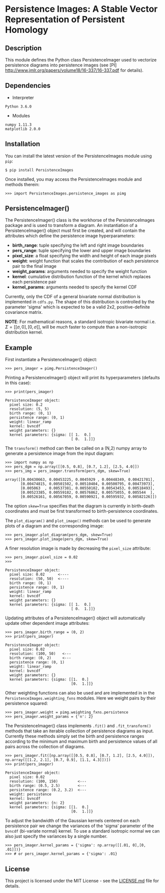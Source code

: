 # Persistence Images: A Stable Vector Representation of Persistent Homology
## Description
This module defines the Python class PersistenceImager used to vectorize persistence diagrams into persistence images (see [PI] http://www.jmlr.org/papers/volume18/16-337/16-337.pdf for details).

## Dependencies
* Interpreter
```
Python 3.6.0
```

* Modules
```
numpy 1.11.3
matplotlib 2.0.0
```

## Installation

You can install the latest version of the PersistenceImages module using `pip`:
```
$ pip install PersistenceImages
```
Once installed, you may access the PersistenceImages module and methods therein:
```
>>> import PersistenceImages.persistence_images as pimg
```
## PersistenceImager()
The PersistenceImager() class is the workhorse of the PersistenceImages package and is used to transform a diagram. An instantiation of a PersistenceImager() object must first be created, and will contain the attributes which define the persistence image hyperparameters:
* **birth_range**: tuple specifying the left and right image boundaries
* **pers_range**: tuple specifying the lower and upper image boundaries
* **pixel_size**: a float specifying the width and height of each image pixels
* **weight**: weight function that scales the contribution of each persistence pair to the final image 
* **weight_params**: arguments needed to specify the weight function
* **kernel**: cumulative distribution function of the kernel which replaces each persistence pair
* **kernel_params**: arguments needed to specify the kernel CDF

Currently, only the CDF of a general bivariate normal distribution is implemented in `cdfs.py`.  The shape of this distribution is controlled by the parameter 'sigma' which is expected to be a valid 2x2, positive-definite covariance matrix. 

**NOTE**: For mathematical reasons, a standard isotropic bivariate normal i.e. $`\Sigma=[[\sigma, 0],[0, \sigma]]`$, will be *much* faster to compute than a non-isotropic distribution kernel. 

## Example
First instantiate a PersistenceImager() object:
```
>>> pers_imager = pimg.PersistenceImager()
```
Printing a PersistenceImager() object will print its hyperparameters (defaults in this case):
```
>>> print(pers_imager)

PersistenceImager object:
  pixel size: 0.2
  resolution: (5, 5)
  birth range: (0, 1)
  persistence range: (0, 1)
  weight: linear_ramp
  kernel: bvncdf
  weight parameters: {}
  kernel parameters: {sigma: [[ 1.  0.]
                              [ 0.  1.]]}
```
The `transform()` method can then be called on a (N,2) numpy array to generate a persistence image from the input diagram:
```
>>> import numpy as np
>>> pers_dgm = np.array([[0.5, 0.8], [0.7, 1.2], [2.5, 4.0]])
>>> pers_img = pers_imager.transform(pers_dgm, skew=True)

array([[0.00430663, 0.00453225, 0.0045929 , 0.00448349, 0.00421781],
       [0.00474815, 0.00501502, 0.00510404, 0.00500795, 0.00473973],
       [0.005063  , 0.00537381, 0.00550102, 0.00543453, 0.00518493],
       [0.00523385, 0.00559182, 0.00576862, 0.00575055, 0.005544  ],
       [0.00526161, 0.00567059, 0.00590921, 0.00595932, 0.00582126]])
```
The option `skew=True` specifies that the diagram is currently in birth-death coordinates and must be first transformed to birth-persistence coordinates. 

The `plot_diagram()` and `plot_image()` methods can be used to generate plots of a diagram and the corresponding image:

```
>>> pers_imager.plot_diagram(pers_dgm, skew=True)
>>> pers_imager.plot_image(pers_dgm, skew=True)
```
A finer resolution image is made by decreasing the `pixel_size` attribute:
```
>>> pers_imager.pixel_size = 0.02
>>>	

PersistenceImager object:
  pixel size: 0.02      <----
  resolution: (50, 50)  <----
  birth range: (0, 1)
  persistence range: (0, 1)
  weight: linear_ramp
  kernel: bvncdf
  weight parameters: {}
  kernel parameters: {sigma: [[ 1.  0.]
                              [ 0.  1.]]}
```
Updating attributes of a PersistenceImager() object will automatically update other dependent image attributes: 
```
>>> pers_imager.birth_range = (0, 2)
>>> print(pers_imager)

PersistenceImager object: 
  pixel size: 0.02 
  resolution: (100, 50)   <---
  birth range: (0, 2)     <---
  persistence range: (0, 1) 
  weight: linear_ramp 
  kernel: bvncdf 
  weight parameters: {} 
  kernel parameters: {sigma: [[1.  0.]
							  [0.  1.]]}
```
Other weighting functions can also be used and are implemented in in the `PersistenceImages.weighting_fxns` modules. Here we weight pairs by their persistence squared:
```
>>> pers_imager.weight = pimg.weighting_fxns.persistence
>>> pers_imager.weight_params = {'n': 2}
```
The PersistenceImager() class implements `.fit()` and `.fit_transform()` methods that take an iterable collection of persistence diagrams as input. Currently these methods simply set the birth and persistence ranges according to the minimum and maximum birth and persistence values of all pairs across the collection of diagrams.
```
>>> pers_imager.fit([np.array([[0.5, 0.8], [0.7, 1.2], [2.5, 4.0]]), np.array([[1.2, 2.1], [0.7, 0.9], [1.1, 4.3]])])
>>> print(pers_imager)

PersistenceImager object: 
  pixel size: 0.02 
  resolution: (100, 150)         <---
  birth range: (0.5, 2.5)        <---
  persistence range: (0.2, 3.2)  <---
  weight: persistence 
  kernel: bvncdf 
  weight parameters: {n: 2} 
  kernel parameters: {sigma: [[1.  0.]
							  [0.  1.]]}
```
To adjust the bandwidth of the Gaussian kernels centered on each persistence pair we change the variances of the 'sigma' parameter of the `bvncdf` (bi-variate normal) kernel.  To use a standard isotropic normal we can also just specify the variances by a single number.
```
>>> pers_imager.kernel_params = {'sigma': np.array([[.01, 0],[0, .01]])}
>>> # or pers_imager.kernel_params = {'sigma': .01}
```

## License
This project is licensed under the MIT License - see the [LICENSE.md](LICENSE.md) file for details.